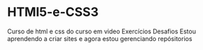 # HTMl5-e-CSS3
Curso de html e css do curso em video
Exercícios
Desafios
Estou aprendendo a criar sites e agora estou gerenciando repósitorios

